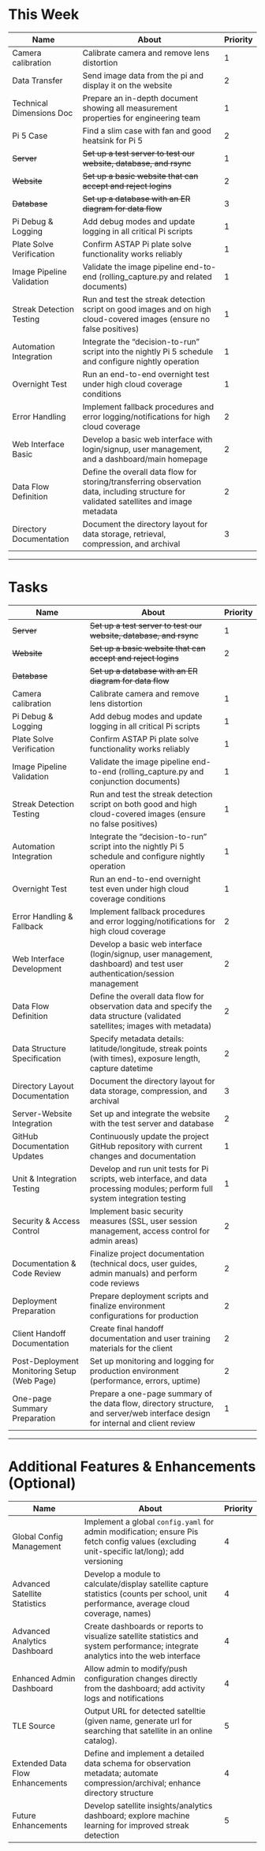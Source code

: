 # This Week

| Name                        | About                                                                                                                                         | Priority |
| --------------------------- | --------------------------------------------------------------------------------------------------------------------------------------------- | -------- |
| Camera calibration          | Calibrate camera and remove lens distortion                                                                                  | 1        |
| Data Transfer               | Send image data from the pi and display it on the website                                                                                     | 2        |
| Technical Dimensions Doc    | Prepare an in-depth document showing all measurement properties for engineering team                                                          | 1        |
| Pi 5 Case                   | Find a slim case with fan and good heatsink for Pi 5                                                                                          | 2        |
| ~~Server~~                  | ~~Set up a test server to test our website, database, and rsync~~                                                                             | 1        |
| ~~Website~~                 | ~~Set up a basic website that can accept and reject logins~~                                                                                  | 2        |
| ~~Database~~                | ~~Set up a database with an ER diagram for data flow~~                                                                                        | 3        |
| Pi Debug & Logging          | Add debug modes and update logging in all critical Pi scripts                                                                                 | 1        |
| Plate Solve Verification    | Confirm ASTAP Pi plate solve functionality works reliably                                                                                     | 1        |
| Image Pipeline Validation   | Validate the image pipeline end-to-end (rolling_capture.py and related documents)                                                             | 1        |
| Streak Detection Testing    | Run and test the streak detection script on good images and on high cloud-covered images (ensure no false positives)                          | 1        |
| Automation Integration      | Integrate the “decision-to-run” script into the nightly Pi 5 schedule and configure nightly operation                                         | 1        |
| Overnight Test              | Run an end-to-end overnight test under high cloud coverage conditions                                                                         | 1        |
| Error Handling              | Implement fallback procedures and error logging/notifications for high cloud coverage                                                         | 2        |
| Web Interface Basic         | Develop a basic web interface with login/signup, user management, and a dashboard/main homepage                                               | 2        |
| Data Flow Definition        | Define the overall data flow for storing/transferring observation data, including structure for validated satellites and image metadata       | 2        |
| Directory Documentation     | Document the directory layout for data storage, retrieval, compression, and archival                                                          | 3        |

---

# Tasks

| Name                        | About                                                                                                                                         | Priority |
| --------------------------- | --------------------------------------------------------------------------------------------------------------------------------------------- | -------- |
| ~~Server~~                  | ~~Set up a test server to test our website, database, and rsync~~                                                                                 | 1        |
| ~~Website~~                 | ~~Set up a basic website that can accept and reject logins~~                                                                                      | 2        |
| ~~Database~~                | ~~Set up a database with an ER diagram for data flow~~   |         | 3        |
| Camera calibration          | Calibrate camera and remove lens distortion                                                                                      |1        |                                                                                    
| Pi Debug & Logging          | Add debug modes and update logging in all critical Pi scripts                                                                                 | 1        |
| Plate Solve Verification    | Confirm ASTAP Pi plate solve functionality works reliably                                                                                   | 1        |
| Image Pipeline Validation   | Validate the image pipeline end-to-end (rolling_capture.py and conjunction documents)                                                         | 1        |
| Streak Detection Testing    | Run and test the streak detection script on both good and high cloud-covered images (ensure no false positives)                                 | 1        |
| Automation Integration      | Integrate the “decision-to-run” script into the nightly Pi 5 schedule and configure nightly operation                                          | 1        |
| Overnight Test              | Run an end-to-end overnight test even under high cloud coverage conditions                                                                   | 1        |
| Error Handling & Fallback   | Implement fallback procedures and error logging/notifications for high cloud coverage                                                         | 2        |
| Web Interface Development   | Develop a basic web interface (login/signup, user management, dashboard) and test user authentication/session management                         | 2        |
| Data Flow Definition        | Define the overall data flow for observation data and specify the data structure (validated satellites; images with metadata)                   | 2        |
| Data Structure Specification| Specify metadata details: latitude/longitude, streak points (with times), exposure length, capture datetime                                      | 2        |
| Directory Layout Documentation | Document the directory layout for data storage, compression, and archival                                                                   | 3        |
| Server-Website Integration  | Set up and integrate the website with the test server and database                                                                            | 2        |
| GitHub Documentation Updates| Continuously update the project GitHub repository with current changes and documentation                                                       | 1        |
| Unit & Integration Testing       | Develop and run unit tests for Pi scripts, web interface, and data processing modules; perform full system integration testing                                             | 1        |
| Security & Access Control        | Implement basic security measures (SSL, user session management, access control for admin areas)                                                                         | 2        |
| Documentation & Code Review      | Finalize project documentation (technical docs, user guides, admin manuals) and perform code reviews                                                                     | 2        |
| Deployment Preparation           | Prepare deployment scripts and finalize environment configurations for production                                                                                    | 2        |
| Client Handoff Documentation     | Create final handoff documentation and user training materials for the client                                                                                          | 2        |
| Post-Deployment Monitoring Setup (Web Page) | Set up monitoring and logging for production environment (performance, errors, uptime)                                                                                 | 2        |
| One-page Summary Preparation| Prepare a one-page summary of the data flow, directory structure, and server/web interface design for internal and client review                  | 1        |

---

# Additional Features & Enhancements (Optional)

| Name                         | About                                                                                                                                         | Priority |
| ---------------------------- | --------------------------------------------------------------------------------------------------------------------------------------------- | -------- |
| Global Config Management     | Implement a global `config.yaml` for admin modification; ensure Pis fetch config values (excluding unit-specific lat/long); add versioning      | 4        |
| Advanced Satellite Statistics| Develop a module to calculate/display satellite capture statistics (counts per school, unit performance, average cloud coverage, names)       | 4        |
| Advanced Analytics Dashboard      | Create dashboards or reports to visualize satellite statistics and system performance; integrate analytics into the web interface                                          | 4        |
| Enhanced Admin Dashboard     | Allow admin to modify/push configuration changes directly from the dashboard; add activity logs and notifications                                | 4        |
| TLE Source| Output URL for detected satelltie (given name, generate url for searching that satellite in an online catalog).                               | 5        |
| Extended Data Flow Enhancements| Define and implement a detailed data schema for observation metadata; automate compression/archival; enhance directory structure                | 4        |
| Future Enhancements          | Develop satellite insights/analytics dashboard; explore machine learning for improved streak detection                                           | 5        |
